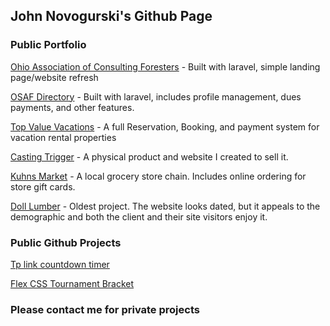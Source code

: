 ## John Novogurski's Github Page



### Public Portfolio

[Ohio Association of Consulting Foresters](https://ohioacf.com/) - Built with laravel, simple landing page/website refresh

[OSAF Directory](https://www.osafdirectory.com) - Built with laravel, includes profile management, dues payments, and other features.

[Top Value Vacations](https://www.topvaluevacations.com) - A full Reservation, Booking, and payment system for vacation rental properties

[Casting Trigger](https://www.castingtrigerr.com) - A physical product and website I created to sell it.

[Kuhns Market](https://www.kuhnsmarket.com) - A local grocery store chain.  Includes online ordering for store gift cards.

[Doll Lumber](https://www.dolllumber.com) - Oldest project.  The website looks dated, but it appeals to the demographic and both the client and their site visitors enjoy it.


### Public Github Projects

[Tp link countdown timer](https://github.com/jnovo22/tplink-countdown-timer)

[Flex CSS Tournament Bracket](https://github.com/jnovo22/tournament-bracket)


### Please contact me for private projects
